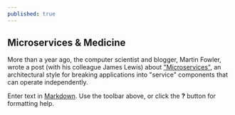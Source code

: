 ```yaml
---
published: true
---
```



## Microservices & Medicine
More than a year ago, the computer scientist and blogger, Martin Fowler, wrote a post (with his colleague James Lewis) about ["Microservices"](http://martinfowler.com/articles/microservices.html), an architectural style for breaking applications into "service" components that can operate independently.

Enter text in [Markdown](http://daringfireball.net/projects/markdown/). Use the toolbar above, or click the **?** button for formatting help.
